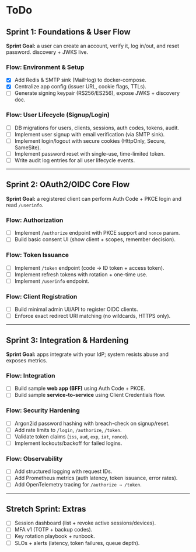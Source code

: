 # ToDo

## **Sprint 1: Foundations & User Flow**

**Sprint Goal:** a user can create an account, verify it, log in/out, and reset password. discovery + JWKS live.

### Flow: Environment & Setup

* [x] Add Redis & SMTP sink (MailHog) to docker-compose.
* [x] Centralize app config (issuer URL, cookie flags, TTLs).
* [ ] Generate signing keypair (RS256/ES256), expose JWKS + discovery doc.

### Flow: User Lifecycle (Signup/Login)

* [ ] DB migrations for users, clients, sessions, auth codes, tokens, audit.
* [ ] Implement user signup with email verification (via SMTP sink).
* [ ] Implement login/logout with secure cookies (HttpOnly, Secure, SameSite).
* [ ] Implement password reset with single-use, time-limited token.
* [ ] Write audit log entries for all user lifecycle events.

---

## **Sprint 2: OAuth2/OIDC Core Flow**

**Sprint Goal:** a registered client can perform Auth Code + PKCE login and read `/userinfo`.

### Flow: Authorization

* [ ] Implement `/authorize` endpoint with PKCE support and `nonce` param.
* [ ] Build basic consent UI (show client + scopes, remember decision).

### Flow: Token Issuance

* [ ] Implement `/token` endpoint (code → ID token + access token).
* [ ] Implement refresh tokens with rotation + one-time use.
* [ ] Implement `/userinfo` endpoint.

### Flow: Client Registration

* [ ] Build minimal admin UI/API to register OIDC clients.
* [ ] Enforce exact redirect URI matching (no wildcards, HTTPS only).

---

## **Sprint 3: Integration & Hardening**

**Sprint Goal:** apps integrate with your IdP; system resists abuse and exposes metrics.

### Flow: Integration

* [ ] Build sample **web app (BFF)** using Auth Code + PKCE.
* [ ] Build sample **service-to-service** using Client Credentials flow.

### Flow: Security Hardening

* [ ] Argon2id password hashing with breach-check on signup/reset.
* [ ] Add rate limits to `/login`, `/authorize`, `/token`.
* [ ] Validate token claims (`iss`, `aud`, `exp`, `iat`, `nonce`).
* [ ] Implement lockouts/backoff for failed logins.

### Flow: Observability

* [ ] Add structured logging with request IDs.
* [ ] Add Prometheus metrics (auth latency, token issuance, error rates).
* [ ] Add OpenTelemetry tracing for `/authorize → /token`.

---

## **Stretch Sprint: Extras**

* [ ] Session dashboard (list + revoke active sessions/devices).
* [ ] MFA v1 (TOTP + backup codes).
* [ ] Key rotation playbook + runbook.
* [ ] SLOs + alerts (latency, token failures, queue depth).
